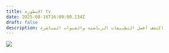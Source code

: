 ```yaml
---
title: الاسطورة tv
date: 2025-08-16T16:09:00.134Z
draft: false
description: اكتشف أفضل التطبيقات الرياضية والقنوات المباشرة
---
```

![](/images/uploads/1000118920.jpg)